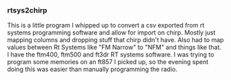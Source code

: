 ### rtsys2chirp
This is a little program I whipped up to convert a csv exported from rt systems programming software
and allow for import on chirp.  Mostly just mapping columns and dropping stuff that chirp didn't have.
Also had to map values between Rt Systems like "FM Narrow" to "NFM" and things like that.   I have the ftm400, ftm500
and ft3dr RT systems software.  I was trying to program some memories on an ft857 I picked up, so the evening spent doing this was easier than manually programming the radio. 
